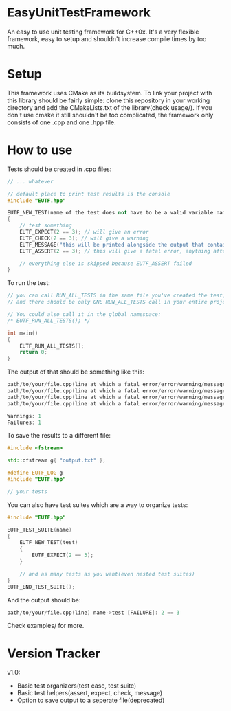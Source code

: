 # EasyUnitTestFramework
An easy to use unit testing framework for C++0x.
It's a very flexible framework, easy to setup and shouldn't increase compile times by too much.
# Setup
This framework uses CMake as its buildsystem. To link your project with this library should be fairly simple: clone this repository in your working directory and add the CMakeLists.txt of the library(check usage/).
If you don't use cmake it still shouldn't be too complicated, the framework only consists of one .cpp and one .hpp file.
# How to use
Tests should be created in .cpp files:
```c++
// ... whatever

// default place to print test results is the console
#include "EUTF.hpp"

EUTF_NEW_TEST(name of the test does not have to be a valid variable name)
{
	// test something
	EUTF_EXPECT(2 == 3); // will give an error
	EUTF_CHECK(2 == 3); // will give a warning
	EUTF_MESSAGE("this will be printed alongside the output that contains the results of the tests");
	EUTF_ASSERT(2 == 3); // this will give a fatal error, anything after ASSERT that fails won't get executed, it will exit from the test

	// everything else is skipped because EUTF_ASSERT failed
}

```
To run the test:
```c++
// you can call RUN_ALL_TESTS in the same file you've created the test, however I strongly recommend you call it in your main.cpp(or however it's called) file since you may have tests across multiple .cpp files 
// and there should be only ONE RUN_ALL_TESTS call in your entire project

// You could also call it in the global namespace:
/* EUTF_RUN_ALL_TESTS(); */

int main()
{
	EUTF_RUN_ALL_TESTS();
	return 0;
}
```
The output of that should be something like this:
```c++
path/to/your/file.cpp(line at which a fatal error/error/warning/message occured) name of the test does not have to be a valid variable name [FAILURE]: 2 == 3
path/to/your/file.cpp(line at which a fatal error/error/warning/message occured) name of the test does not have to be a valid variable name [WARNING]: 2 == 3
path/to/your/file.cpp(line at which a fatal error/error/warning/message occured) name of the test does not have to be a valid variable name [MESSAGE]: this will be printed alongside the output that contains the results of the tests
path/to/your/file.cpp(line at which a fatal error/error/warning/message occured) name of the test does not have to be a valid variable name [FATAL]: 2 == 3

Warnings: 1
Failures: 1
```
To save the results to a different file:
```c++
#include <fstream>

std::ofstream g{ "output.txt" };

#define EUTF_LOG g
#include "EUTF.hpp"

// your tests

```
You can also have test suites which are a way to organize tests:
```c++
#include "EUTF.hpp"

EUTF_TEST_SUITE(name)
{
	EUTF_NEW_TEST(test)
	{
		EUTF_EXPECT(2 == 3);
	}

	// and as many tests as you want(even nested test suites)
}
EUTF_END_TEST_SUITE();

```
And the output should be:
```c++
path/to/your/file.cpp(line) name->test [FAILURE]: 2 == 3
```
Check examples/ for more.
# Version Tracker
v1.0: 
* Basic test organizers(test case, test suite)
* Basic test helpers(assert, expect, check, message)
* Option to save output to a seperate file(deprecated)
 
